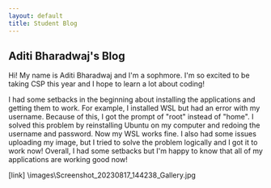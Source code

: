 ```yaml
---
layout: default
title: Student Blog
---
```



## Aditi Bharadwaj's Blog 
Hi! My name is Aditi Bharadwaj and I'm a sophmore. I'm so excited to be taking CSP this year and I hope to learn a lot about coding! 

I had some setbacks in the beginning about installing the applications and getting them to work. For example, I installed WSL but had an error with my username. Because of this, I got the prompt of "root" instead of "home". I solved this problem by reinstalling Ubuntu on my computer and redoing the username and password. Now my WSL works fine. I also had some issues uploading my image, but I tried to solve the problem logically and I got it to work now! Overall, I had some setbacks but I'm happy to know that all of my applications are working good now!

[link] \\images\Screenshot_20230817_144238_Gallery.jpg 
